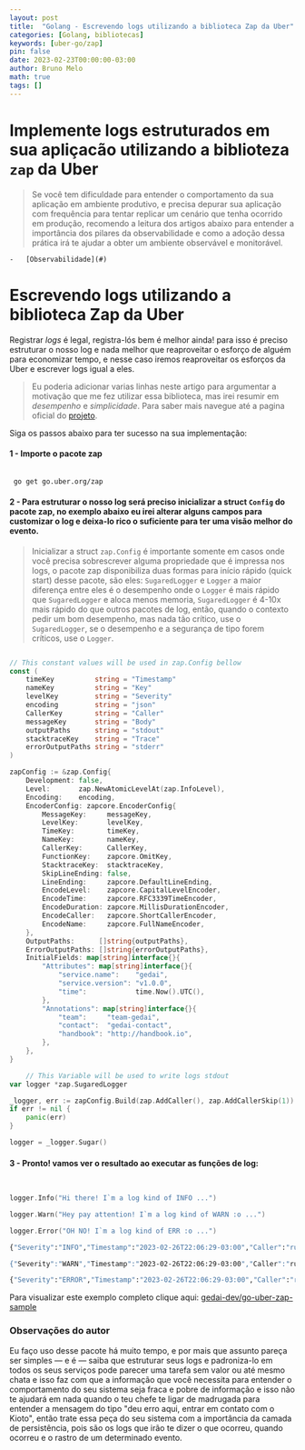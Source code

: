```yaml
---
layout: post
title:  "Golang - Escrevendo logs utilizando a biblioteca Zap da Uber"
categories: [Golang, bibliotecas]
keywords: [uber-go/zap]
pin: false
date: 2023-02-23T00:00:00-03:00
author: Bruno Melo
math: true
tags: []
---
```


# Implemente logs estruturados em sua apliçacão utilizando a biblioteza `zap` da Uber

>Se você tem dificuldade para entender o comportamento da sua aplicação em ambiente produtivo, e precisa depurar sua aplicação com frequência para tentar replicar um cenário que tenha ocorrido em produção, recomendo a leitura dos artigos abaixo para entender a importância dos pilares da observabilidade e como a adoção dessa prática irá te ajudar a obter um ambiente observável e monitorável.

    -   [Observabilidade](#)


# Escrevendo logs utilizando a biblioteca Zap da Uber

Registrar *logs* é legal, registra-lós bem é melhor ainda! para isso é preciso estruturar o nosso log e nada melhor que reaproveitar o esforço de alguém para economizar tempo, e nesse caso iremos reaproveitar os esforços da Uber e escrever logs igual a eles.

>Eu poderia adicionar varias linhas neste artigo para argumentar a motivação que me fez utilizar essa biblioteca, mas irei resumir em *desempenho* e *simplicidade*. Para saber mais navegue até a pagina oficial do [projeto](https://github.com/uber-go/zap).


Siga os passos abaixo para ter sucesso na sua implementação:

#### 1 - Importe o pacote zap

```sh
 
 go get go.uber.org/zap

```

#### 2 - Para estruturar o nosso log será preciso inicializar a struct `Config` do pacote zap, no exemplo abaixo eu irei alterar alguns campos para customizar o log e deixa-lo rico o suficiente para ter uma visão melhor do evento.

>Inicializar a struct `zap.Config` é importante somente em casos onde você precisa sobrescrever alguma propriedade que é impressa nos logs, o pacote zap disponibiliza duas formas para início rápido (quick start) desse pacote, são eles: `SugaredLogger` e `Logger` a maior diferença entre eles é o desempenho onde o `Logger` é mais rápido que `SugaredLogger` e aloca menos memoria, `SugaredLogger` é 4-10x mais rápido do que outros pacotes de log, então, quando o contexto pedir um bom desempenho, mas nada tão crítico, use o `SugaredLogger`, se o desempenho e a segurança de tipo forem críticos, use o `Logger`.

```go

// This constant values will be used in zap.Config bellow
const (
	timeKey          string = "Timestamp"
	nameKey          string = "Key"
	levelKey         string = "Severity"
	encoding         string = "json"
	CallerKey        string = "Caller"
	messageKey       string = "Body"
	outputPaths      string = "stdout"
	stacktraceKey    string = "Trace"
	errorOutputPaths string = "stderr"
)

zapConfig := &zap.Config{
	Development: false,
	Level:       zap.NewAtomicLevelAt(zap.InfoLevel),
	Encoding:    encoding,
	EncoderConfig: zapcore.EncoderConfig{
		MessageKey:     messageKey,
		LevelKey:       levelKey,
		TimeKey:        timeKey,
		NameKey:        nameKey,
		CallerKey:      CallerKey,
		FunctionKey:    zapcore.OmitKey,
		StacktraceKey:  stacktraceKey,
		SkipLineEnding: false,
		LineEnding:     zapcore.DefaultLineEnding,
		EncodeLevel:    zapcore.CapitalLevelEncoder,
		EncodeTime:     zapcore.RFC3339TimeEncoder,
		EncodeDuration: zapcore.MillisDurationEncoder,
		EncodeCaller:   zapcore.ShortCallerEncoder,
		EncodeName:     zapcore.FullNameEncoder,
	},
	OutputPaths:      []string{outputPaths},
	ErrorOutputPaths: []string{errorOutputPaths},
	InitialFields: map[string]interface{}{
		"Attributes": map[string]interface{}{
			"service.name":    "gedai",
			"service.version": "v1.0.0",
			"time":            time.Now().UTC(),
		},
		"Annotations": map[string]interface{}{
			"team":     "team-gedai",
			"contact":  "gedai-contact",
			"handbook": "http://handbook.io",
		},
	},
}

    // This Variable will be used to write logs stdout
var logger *zap.SugaredLogger

_logger, err := zapConfig.Build(zap.AddCaller(), zap.AddCallerSkip(1))
if err != nil {
	panic(err)
}

logger = _logger.Sugar()

```

#### 3 - Pronto! vamos ver o resultado ao executar as funções de log:

```go


logger.Info("Hi there! I`m a log kind of INFO ...")

logger.Warn("Hey pay attention! I`m a log kind of WARN :o ...")

logger.Error("OH NO! I`m a log kind of ERR :o ...")

```

```sh
{"Severity":"INFO","Timestamp":"2023-02-26T22:06:29-03:00","Caller":"runtime/proc.go:250","Body":"Hi there! I`m a log kind of INFO ...","Annotations":{"contact":"gedai-contact","handbook":"http://handbook.io","team":"team-gedai"},"Attributes":{"service.name":"gedai","service.version":"v1.0.0","time":"2023-02-27T01:06:29.654943Z"}}

{"Severity":"WARN","Timestamp":"2023-02-26T22:06:29-03:00","Caller":"runtime/proc.go:250","Body":"Hey pay attention! I`m a log kind of WARN :o ...","Annotations":{"contact":"gedai-contact","handbook":"http://handbook.io","team":"team-gedai"},"Attributes":{"service.name":"gedai","service.version":"v1.0.0","time":"2023-02-27T01:06:29.654943Z"}}

{"Severity":"ERROR","Timestamp":"2023-02-26T22:06:29-03:00","Caller":"runtime/proc.go:250","Body":"OH NO! I`m a log kind of ERR :o ...","Annotations":{"contact":"gedai-contact","handbook":"http://handbook.io","team":"team-gedai"},"Attributes":{"service.name":"gedai","service.version":"v1.0.0","time":"2023-02-27T01:06:29.654943Z"}}

```

Para visualizar este exemplo completo clique aqui: [gedai-dev/go-uber-zap-sample](https://github.com/gedai-dev/go-uber-zap-sample)


### Observações do autor

Eu faço uso desse pacote há muito tempo, e por mais que assunto pareça ser simples — e é — saiba que estruturar seus logs e padroniza-lo em todos os seus serviços pode parecer uma tarefa sem valor ou até mesmo chata e isso faz com que a informação que você necessita para entender o comportamento do seu sistema seja fraca e pobre de informação e isso não te ajudará em nada quando o teu chefe te ligar de madrugada para entender a mensagem do tipo "deu erro aqui, entrar em contato com o Kioto", então trate essa peça do seu sistema com a importância da camada de persistência, pois são os logs que irão te dizer o que ocorreu, quando ocorreu e o rastro de um determinado evento.


